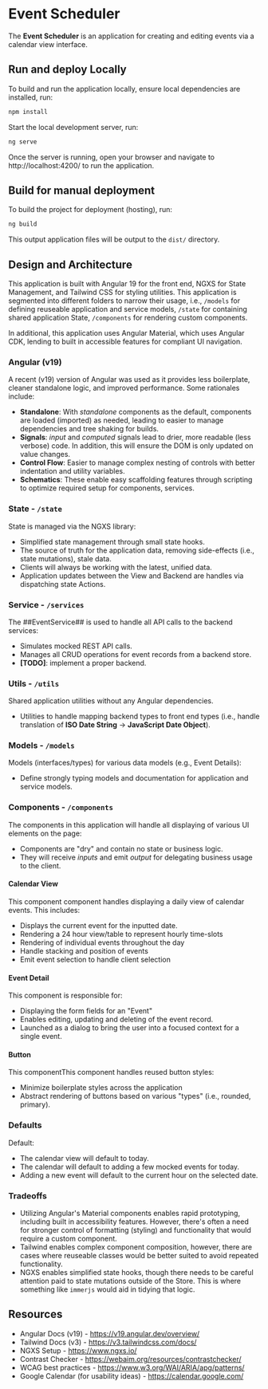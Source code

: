 # Event Scheduler

The **Event Scheduler** is an application for creating and editing events via a calendar view interface.

## Run and deploy Locally

To build and run the application locally, ensure local dependencies are installed, run:

```bash
npm install
```

Start the local development server, run:

```bash
ng serve
```

Once the server is running, open your browser and navigate to http://localhost:4200/ to run the application.

## Build for manual deployment

To build the project for deployment (hosting), run:

```bash
ng build
```

This output application files will be output to the `dist/` directory.

## Design and Architecture

This application is built with Angular 19 for the front end, NGXS for State Management, and Tailwind CSS for styling utilities. This application is segmented into different folders to narrow their usage, i.e., `/models` for defining reuseable application and service models, `/state` for containing shared application State, `/components` for rendering custom components.

In additional, this application uses Angular Material, which uses Angular CDK, lending to built in accessible features for compliant UI navigation.

### Angular (v19)

A recent (v19) version of Angular was used as it provides less boilerplate, cleaner standalone logic, and improved performance. Some rationales include:

- **Standalone**: With _standalone_ components as the default, components are loaded (imported) as needed, leading to easier to manage dependencies and tree shaking for builds.
- **Signals**: _input_ and _computed_ signals lead to drier, more readable (less verbose) code. In addition, this will ensure the DOM is only updated on value changes.
- **Control Flow**: Easier to manage complex nesting of controls with better indentation and utility variables.
- **Schematics**: These enable easy scaffolding features through scripting to optimize required setup for components, services.

### State - `/state`

State is managed via the NGXS library:

- Simplified state management through small state hooks.
- The source of truth for the application data, removing side-effects (i.e., state mutations), stale data.
- Clients will always be working with the latest, unified data.
- Application updates between the View and Backend are handles via dispatching state Actions.

### Service - `/services`

The ##EventService## is used to handle all API calls to the backend services:

- Simulates mocked REST API calls.
- Manages all CRUD operations for event records from a backend store.
- **[TODO]**: implement a proper backend.

### Utils - `/utils`

Shared application utilities without any Angular dependencies.

- Utilities to handle mapping backend types to front end types (i.e., handle translation of **ISO Date String** -> **JavaScript Date Object**).

### Models - `/models`

Models (interfaces/types) for various data models (e.g., Event Details):

- Define strongly typing models and documentation for application and service models.

### Components - `/components`

The components in this application will handle all displaying of various UI elements on the page:

- Components are "dry" and contain no state or business logic.
- They will receive _inputs_ and emit _output_ for delegating business usage to the client.

#### Calendar View

This component component handles displaying a daily view of calendar events. This includes:

- Displays the current event for the inputted date.
- Rendering a 24 hour view/table to represent hourly time-slots
- Rendering of individual events throughout the day
- Handle stacking and position of events
- Emit event selection to handle client selection

#### Event Detail

This component is responsible for:

- Displaying the form fields for an "Event"
- Enables editing, updating and deleting of the event record.
- Launched as a dialog to bring the user into a focused context for a single event.

#### Button

This componentThis component handles reused button styles:

- Minimize boilerplate styles across the application
- Abstract rendering of buttons based on various "types" (i.e., rounded, primary).

### Defaults

Default:

- The calendar view will default to today.
- The calendar will default to adding a few mocked events for today.
- Adding a new event will default to the current hour on the selected date.

### Tradeoffs

- Utilizing Angular's Material components enables rapid prototyping, including built in accessibility features. However, there's often a need for stronger control of formatting (styling) and functionality that would require a custom component.
- Tailwind enables complex component composition, however, there are cases where reuseable classes would be better suited to avoid repeated functionality.
- NGXS enables simplified state hooks, though there needs to be careful attention paid to state mutations outside of the Store. This is where something like `immerjs` would aid in tidying that logic.

## Resources

- Angular Docs (v19) - https://v19.angular.dev/overview/
- Tailwind Docs (v3) - https://v3.tailwindcss.com/docs/
- NGXS Setup - https://www.ngxs.io/
- Contrast Checker - https://webaim.org/resources/contrastchecker/
- WCAG best practices - https://www.w3.org/WAI/ARIA/apg/patterns/
- Google Calendar (for usability ideas) - https://calendar.google.com/
